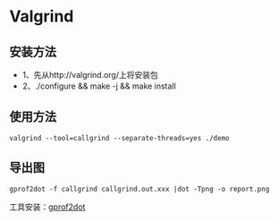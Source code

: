 # Valgrind

## 安装方法

- 1、先从http://valgrind.org/上将安装包
- 2、./configure && make -j && make install

## 使用方法
```
valgrind --tool=callgrind --separate-threads=yes ./demo
```

## 导出图
```
gprof2dot -f callgrind callgrind.out.xxx |dot -Tpng -o report.png
```

工具安装：[gprof2dot](gprof2dot.md)
